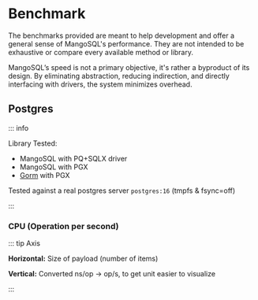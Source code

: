 <script setup>
import { withBase } from 'vitepress'
</script>

# Benchmark

The benchmarks provided are meant to help development and offer a general sense of MangoSQL's performance. They are not intended to be exhaustive or compare every available method or library.

MangoSQL’s speed is not a primary objective, it's rather a byproduct of its design. By eliminating abstraction, reducing indirection, and directly interfacing with drivers, the system minimizes overhead.

## Postgres 

::: info

Library Tested:
* MangoSQL with PQ+SQLX driver
* MangoSQL with PGX
* [Gorm](https://gorm.io/) with PGX

Tested against a real postgres server `postgres:16` (tmpfs & fsync=off)

:::

### CPU (Operation per second)

::: tip Axis

**Horizontal:** Size of payload (number of items)

**Vertical:** Converted ns/op -> op/s, to get unit easier to visualize

:::

<iframe :src="withBase('/bench_postgres_insertmany_cpu.html')" width=576 height=320 frameBorder="0" scrolling="no" />

<iframe :src="withBase('/bench_postgres_findmany_cpu.html')" width=576 height=320 frameBorder="0" scrolling="no" />

### Memory Allocation

::: tip Axis

**Horizontal:** Size of payload (number of items)

**Vertical:** Go bench alloc/op

:::

<iframe :src="withBase('/bench_postgres_insertmany_alloc.html')" width=576 height=320 frameBorder="0" scrolling="no"/>

<iframe :src="withBase('/bench_postgres_findmany_alloc.html')" width=576 height=320 frameBorder="0" scrolling="no"/>

---

## SQLite

::: info

Library Tested:
* MangoSQL with modernc driver
* [Gorm](https://gorm.io/) with gorm sqlite driver

Tested in `:memory:` mode

:::

### CPU (Operation per second)

::: tip Axis

**Horizontal:** Size of payload (number of items)

**Vertical:** Converted ns/op -> op/s, to get unit easier to visualize

:::

<iframe :src="withBase('/bench_sqlite_insertmany_cpu.html')" width=576 height=320 frameBorder="0" scrolling="no" />

<iframe :src="withBase('/bench_sqlite_findmany_cpu.html')" width=576 height=320 frameBorder="0" scrolling="no" />

### Memory Allocation

::: tip Axis

**Horizontal:** Size of payload (number of items)

**Vertical:** Go bench alloc/op

:::

<iframe :src="withBase('/bench_sqlite_insertmany_alloc.html')" width=576 height=320 frameBorder="0" scrolling="no"/>

<iframe :src="withBase('/bench_sqlite_findmany_alloc.html')" width=576 height=320 frameBorder="0" scrolling="no"/>